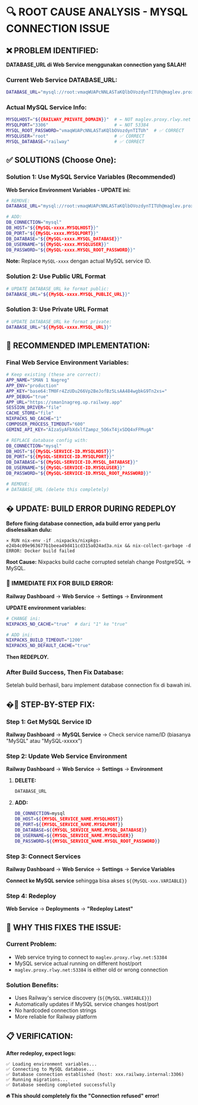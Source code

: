 # 🔍 ROOT CAUSE ANALYSIS - MYSQL CONNECTION ISSUE

## ❌ **PROBLEM IDENTIFIED:**

**DATABASE_URL di Web Service menggunakan connection yang SALAH!**

### **Current Web Service DATABASE_URL:**

```bash
DATABASE_URL="mysql://root:vmaqWUAPcNNLASTaKQlbOVozdynTITUh@maglev.proxy.rlwy.net:53384/railway"
```

### **Actual MySQL Service Info:**

```bash
MYSQLHOST="${{RAILWAY_PRIVATE_DOMAIN}}"  # ← NOT maglev.proxy.rlwy.net
MYSQLPORT="3306"                         # ← NOT 53384
MYSQL_ROOT_PASSWORD="vmaqWUAPcNNLASTaKQlbOVozdynTITUh"  # ✅ CORRECT
MYSQLUSER="root"                         # ✅ CORRECT
MYSQL_DATABASE="railway"                 # ✅ CORRECT
```

## ✅ **SOLUTIONS (Choose One):**

### **Solution 1: Use MySQL Service Variables (Recommended)**

**Web Service Environment Variables - UPDATE ini:**

```bash
# REMOVE:
DATABASE_URL="mysql://root:vmaqWUAPcNNLASTaKQlbOVozdynTITUh@maglev.proxy.rlwy.net:53384/railway"

# ADD:
DB_CONNECTION="mysql"
DB_HOST="${{MySQL-xxxx.MYSQLHOST}}"
DB_PORT="${{MySQL-xxxx.MYSQLPORT}}"
DB_DATABASE="${{MySQL-xxxx.MYSQL_DATABASE}}"
DB_USERNAME="${{MySQL-xxxx.MYSQLUSER}}"
DB_PASSWORD="${{MySQL-xxxx.MYSQL_ROOT_PASSWORD}}"
```

**Note:** Replace `MySQL-xxxx` dengan actual MySQL service ID.

### **Solution 2: Use Public URL Format**

```bash
# UPDATE DATABASE_URL ke format public:
DATABASE_URL="${{MySQL-xxxx.MYSQL_PUBLIC_URL}}"
```

### **Solution 3: Use Private URL Format**

```bash
# UPDATE DATABASE_URL ke format private:
DATABASE_URL="${{MySQL-xxxx.MYSQL_URL}}"
```

## 🚀 **RECOMMENDED IMPLEMENTATION:**

### **Final Web Service Environment Variables:**

```bash
# Keep existing (these are correct):
APP_NAME="SMAN 1 Nagreg"
APP_ENV="production"
APP_KEY="base64:TM0Fr4ZzUDu266Vp2BeJofBz5LsAA484wgbkG9Tn2xs="
APP_DEBUG="true"
APP_URL="https://sman1nagreg.up.railway.app"
SESSION_DRIVER="file"
CACHE_STORE="file"
NIXPACKS_NO_CACHE="1"
COMPOSER_PROCESS_TIMEOUT="600"
GEMINI_API_KEY="AIzaSyAFbXdxlfZampz_5O6xT4jxSDQ4xFFMugA"

# REPLACE database config with:
DB_CONNECTION="mysql"
DB_HOST="${{MySQL-SERVICE-ID.MYSQLHOST}}"
DB_PORT="${{MySQL-SERVICE-ID.MYSQLPORT}}"
DB_DATABASE="${{MySQL-SERVICE-ID.MYSQL_DATABASE}}"
DB_USERNAME="${{MySQL-SERVICE-ID.MYSQLUSER}}"
DB_PASSWORD="${{MySQL-SERVICE-ID.MYSQL_ROOT_PASSWORD}}"

# REMOVE:
# DATABASE_URL (delete this completely)
```

## � **UPDATE: BUILD ERROR DURING REDEPLOY**

**Before fixing database connection, ada build error yang perlu diselesaikan dulu:**

```
✕ RUN nix-env -if .nixpacks/nixpkgs-e24b4c09e963677b1beea49d411cd315a024ad3a.nix && nix-collect-garbage -d
ERROR: Docker build failed
```

**Root Cause:** Nixpacks build cache corrupted setelah change PostgreSQL → MySQL.

### **🔧 IMMEDIATE FIX FOR BUILD ERROR:**

**Railway Dashboard** → **Web Service** → **Settings** → **Environment**

**UPDATE environment variables:**

```bash
# CHANGE ini:
NIXPACKS_NO_CACHE="true"  # dari "1" ke "true"

# ADD ini:
NIXPACKS_BUILD_TIMEOUT="1200"
NIXPACKS_NO_DEFAULT_CACHE="true"
```

**Then REDEPLOY.**

### **After Build Success, Then Fix Database:**

Setelah build berhasil, baru implement database connection fix di bawah ini.

## �🔧 **STEP-BY-STEP FIX:**

### **Step 1: Get MySQL Service ID**

**Railway Dashboard** → **MySQL Service** → Check service name/ID (biasanya "MySQL" atau "MySQL-xxxxx")

### **Step 2: Update Web Service Environment**

**Railway Dashboard** → **Web Service** → **Settings** → **Environment**

1. **DELETE:**

    ```bash
    DATABASE_URL
    ```

2. **ADD:**
    ```bash
    DB_CONNECTION=mysql
    DB_HOST=${{MYSQL_SERVICE_NAME.MYSQLHOST}}
    DB_PORT=${{MYSQL_SERVICE_NAME.MYSQLPORT}}
    DB_DATABASE=${{MYSQL_SERVICE_NAME.MYSQL_DATABASE}}
    DB_USERNAME=${{MYSQL_SERVICE_NAME.MYSQLUSER}}
    DB_PASSWORD=${{MYSQL_SERVICE_NAME.MYSQL_ROOT_PASSWORD}}
    ```

### **Step 3: Connect Services**

**Railway Dashboard** → **Web Service** → **Settings** → **Service Variables**

**Connect ke MySQL service** sehingga bisa akses `${{MySQL-xxx.VARIABLE}}`

### **Step 4: Redeploy**

**Web Service** → **Deployments** → **"Redeploy Latest"**

## 🎯 **WHY THIS FIXES THE ISSUE:**

### **Current Problem:**

-   Web service trying to connect to `maglev.proxy.rlwy.net:53384`
-   MySQL service actual running on different host/port
-   `maglev.proxy.rlwy.net:53384` is either old or wrong connection

### **Solution Benefits:**

-   Uses Railway's service discovery (`${{MySQL.VARIABLE}}`)
-   Automatically updates if MySQL service changes host/port
-   No hardcoded connection strings
-   More reliable for Railway platform

## 📋 **VERIFICATION:**

**After redeploy, expect logs:**

```
✅ Loading environment variables...
✅ Connecting to MySQL database...
✅ Database connection established (host: xxx.railway.internal:3306)
✅ Running migrations...
✅ Database seeding completed successfully
```

**🔥 This should completely fix the "Connection refused" error!**
